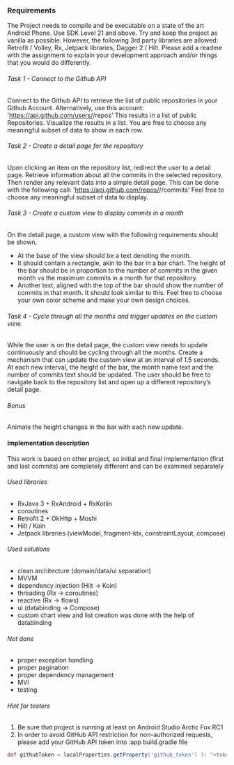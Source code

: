 ### Requirements

The Project needs to compile and be executable on a state of the art Android Phone. Use SDK Level 21
and above.
Try and keep the project as vanilla as possible. However, the following 3rd party libraries are allowed:
Retrofit / Volley, Rx, Jetpack libraries, Dagger 2 / Hilt.
Please add a readme with the assignment to explain your development approach and/or things that you
would do differently.

###### Task 1 - Connect to the Github API

Connect to the Github API to retrieve the list of public repositories in your Github Account. Alternatively,
use this account: 'https://api.github.com/users/<user>/repos'
This results in a list of public Repositories. Visualize the results in a list. You are free to choose any
meaningful subset of data to show in each row.

###### Task 2 - Create a detail page for the repository
Upon clicking an item on the repository list, redirect the user to a detail page.
Retrieve information about all the commits in the selected repository. Then render any relevant data into
a simple detail page. This can be done with the following call:
'https://api.github.com/repos/<user>/<repository>/commits'
Feel free to choose any meaningful subset of data to display.

###### Task 3 - Create a custom view to display commits in a month

On the detail page, a custom view with the following requirements should be shown.
- At the base of the view should be a text denoting the month.
- It should contain a rectangle, akin to the bar in a bar chart. The height of the bar should be in
proportion to the number of commits in the given month vs the maximum commits in a month
for that repository.
- Another text, aligned with the top of the bar should show the number of commits in that month.
It should look similar to this. Feel free to choose your own color scheme and make your own design
choices.

###### Task 4 - Cycle through all the months and trigger updates on the custom view.

While the user is on the detail page, the custom view needs to update continuously and should be cycling
through all the months.
Create a mechanism that can update the custom view at an interval of 1.5 seconds.
At each new interval, the height of the bar, the month name text and the number of commits text should
be updated.
The user should be free to navigate back to the repository list and open up a different repository’s detail page.

###### Bonus

Animate the height changes in the bar with each new update.

#### Implementation description

This work is based on other project, so initial and final implementation
(first and last commits) are completely different and can be examined separately

###### Used libraries
* RxJava 3 + RxAndroid + RxKotlin
* coroutines
* Retrofit 2 + OkHttp + Moshi
* Hilt / Koin
* Jetpack libraries (viewModel, fragment-ktx, constraintLayout, compose)
###### Used solutions
* clean architecture (domain/data/ui separation)
* MVVM
* dependency injection (Hilt -> Koin)
* threading (Rx -> coroutines)
* reactive (Rx -> flows)
* ui (databinding -> Compose)
* custom chart view and list creation was done with the help of databinding
###### Not done
* proper exception handling
* proper pagination
* proper dependency management
* MVI
* testing
###### Hint for testers
1. Be sure that project is running at least on Android Studio Arctic Fox RC1
2. In order to avoid GitHub API restriction for non-authorized requests, please
add your GitHub API token into :app build.gradle file
```groovy
def githubToken = localProperties.getProperty('github_token') ?: "<token goes here>"
```